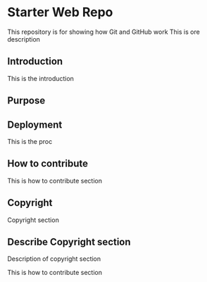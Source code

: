 # Starter Web Repo

This repository is for showing how Git and GitHub work
This is ore description

## Introduction
This is the introduction 

## Purpose

## Deployment
This is the proc

## How to contribute
This is how to contribute section

## Copyright
Copyright section 

## Describe Copyright section 
Description of copyright section 

This is how to contribute section

